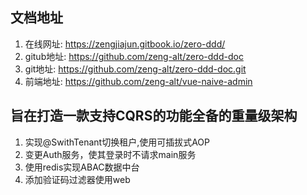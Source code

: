 ## 文档地址

1. 在线网址:  https://zengjiajun.gitbook.io/zero-ddd/
2. gitub地址: https://github.com/zeng-alt/zero-ddd-doc
3. git地址:       https://github.com/zeng-alt/zero-ddd-doc.git
4. 前端地址: https://github.com/zeng-alt/vue-naive-admin

## 旨在打造一款支持CQRS的功能全备的重量级架构


1. 实现@SwithTenant切换租户,使用可插拔式AOP
2. 变更Auth服务，使其登录时不请求main服务
3. 使用redis实现ABAC数据中台
4. 添加验证码过滤器使用web
